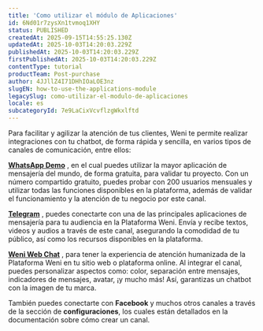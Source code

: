 ```yaml
---
title: 'Como utilizar el módulo de Aplicaciones'
id: 6Nd01r7zysXn1tvmoq1XHY
status: PUBLISHED
createdAt: 2025-09-15T14:55:25.130Z
updatedAt: 2025-10-03T14:20:03.229Z
publishedAt: 2025-10-03T14:20:03.229Z
firstPublishedAt: 2025-10-03T14:20:03.229Z
contentType: tutorial
productTeam: Post-purchase
author: 4JJllZ4I71DHhIOaLOE3nz
slugEN: how-to-use-the-applications-module
legacySlug: como-utilizar-el-modulo-de-aplicaciones
locale: es
subcategoryId: 7e9LaCixVcvflzgWkxlftd
---
```


Para facilitar y agilizar la atención de tus clientes, Weni te permite realizar integraciones con tu chatbot, de forma rápida y sencilla, en varios tipos de canales de comunicación, entre ellos:

[**WhatsApp Demo**](https://docs.weni.ai/l/es/modulo-aplicaciones/como-crear-un-canal-en-whats-app-demo) , en el cual puedes utilizar la mayor aplicación de mensajería del mundo, de forma gratuita, para validar tu proyecto. Con un número compartido gratuito, puedes probar con 200 usuarios mensuales y utilizar todas las funciones disponibles en la plataforma, además de validar el funcionamiento y la atención de tu negocio por este canal.

[**Telegram**](https://docs.weni.ai/l/es/modulo-aplicaciones/c-mo-crear-un-canal-en-telegram) , puedes conectarte con una de las principales aplicaciones de mensajería para tu audiencia en la Plataforma Weni. Envía y recibe textos, videos y audios a través de este canal, asegurando la comodidad de tu público, así como los recursos disponibles en la plataforma.

[**Weni Web Chat**](https://docs.weni.ai/l/es/configuraciones/canal-weni-web-chat) , para tener la experiencia de atención humanizada de la Plataforma Weni en tu sitio web o plataforma online. Al integrar el canal, puedes personalizar aspectos como: color, separación entre mensajes, indicadores de mensajes, avatar, ¡y mucho más! Así, garantizas un chatbot con la imagen de tu marca.

También puedes conectarte con **Facebook** y muchos otros canales a través de la sección de **configuraciones**, los cuales están detallados en la documentación sobre cómo crear un canal.
